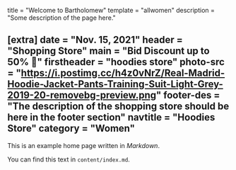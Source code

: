 title = "Welcome to Bartholomew"
template = "allwomen"
description = "Some description of the page here."

[extra]
date = "Nov. 15, 2021"
header = "Shopping Store"
main = "Bid Discount up to 50% 🥳"
firstheader = "hoodies store"
photo-src = "https://i.postimg.cc/h4z0vNrZ/Real-Madrid-Hoodie-Jacket-Pants-Training-Suit-Light-Grey-2019-20-removebg-preview.png"
footer-des = "The description of the shopping store should be here in the footer section"
navtitle = "Hoodies Store"
category = "Women"
---

This is an example home page written in _Markdown_.

You can find this text in `content/index.md`.
